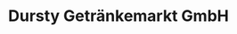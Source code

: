 ---
title: "Dursty Getränkemarkt GmbH"
url: /gevelsberg/dursty-getraenkemarkt-gmbh/
shop: Getränke
---
